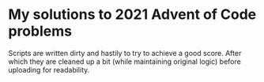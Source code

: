 # My solutions to 2021 Advent of Code problems
Scripts are written dirty and hastily to try to achieve a good score.
After which they are cleaned up a bit (while maintaining original logic) before uploading for readability.
